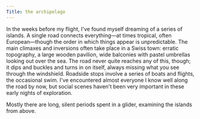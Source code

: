 ```yaml
---
Title: the archipelago
---
```

In the weeks before my flight, I've found myself dreaming of a series of islands. A single road connects everything—at times tropical, often European—though the order in which things appear is unpredictable. The main climaxes and inversions often take place in a Swiss town: erratic topography, a large wooden pavilion, wide balconies with pastel umbrellas looking out over the sea. The road never quite reaches any of this, though; it dips and buckles and turns in on itself, always missing what you see through the windshield. Roadside stops involve a series of boats and flights, the occasional swim. I've encountered almost everyone I know well along the road by now, but social scenes haven't been very important in these early nights of exploration.

Mostly there are long, silent periods spent in a glider, examining the islands from above. 

